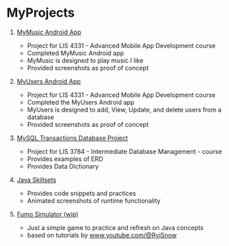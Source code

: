 # MyProjects
1. [MyMusic Android App](MyMusic/README.md "My MyMusic README.md file")
	- Project for LIS 4331 - Advanced Mobile App Development course
	- Completed MyMusic Android app
	- MyMusic is designed to play music I like
	- Provided screenshots as proof of concept
	
2. [MyUsers Android App](MyUsers/README.md "My MyUsers README.md file")
	- Project for LIS 4331 - Advanced Mobile App Development course
	- Completed the MyUsers Android app
	- MyUsers is designed to add, View, Update, and delete users from a database
	- Provided screenshots as proof of concept

3. [MySQL Transactions Database Project](ERD/README.md "MySQL Project 1 README.md file")
	- Project for LIS 3784 - Intermediate Database Management - course
	- Provides examples of ERD
	- Provides Data Dictionary

4. [Java Skillsets](java/README.md "My Java Skillsets README.md file")
	- Provides code snippets and practices 
	- Animated screenshots of runtime functionality

5. [Fumo Simulator (wip)](FumoSimulator/README.md "My Java Skillsets README.md file")
	- Just a simple game to practice and refresh on Java concepts
 	- based on tutorials by www.youtube.com/@RyiSnow 
